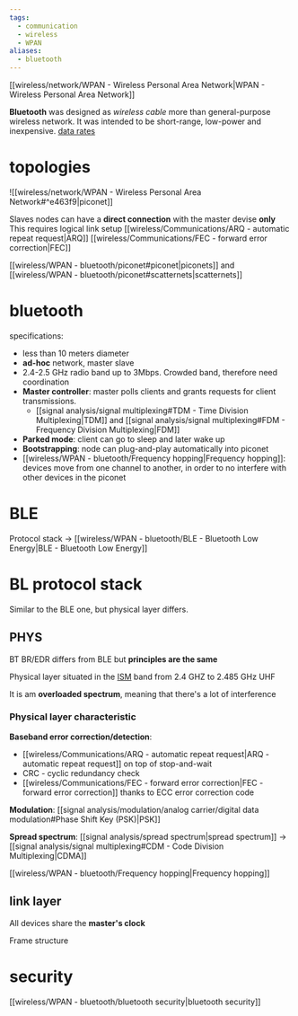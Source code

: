 ```yaml
---
tags:
  - communication
  - wireless
  - WPAN
aliases:
  - bluetooth
---
```

[[wireless/network/WPAN - Wireless Personal Area Network|WPAN - Wireless Personal Area Network]]

**Bluetooth** was designed as *wireless cable* more than general-purpose wireless network. It was intended to be short-range, low-power and inexpensive.
[data rates](https://content.cdntwrk.com/files/aHViPTg1NDMzJmNtZD1pdGVtZWRpdG9yaW1hZ2UmZmlsZW5hbWU9aXRlbWVkaXRvcmltYWdlXzYzMWU3ZWQ2ZTRkNjcuSlBHJnZlcnNpb249MDAwMCZzaWc9MzZjYzJmMzgwZTE5YjFhNmNlYWU5MzNiNDkzMTU3OTY%253D)


# topologies
![[wireless/network/WPAN - Wireless Personal Area Network#^e463f9|piconet]]

Slaves nodes can have a **direct connection** with the master devise **only**
This requires logical link setup [[wireless/Communications/ARQ - automatic repeat request|ARQ]] [[wireless/Communications/FEC - forward error correction|FEC]]

[[wireless/WPAN - bluetooth/piconet#piconet|piconets]] and [[wireless/WPAN - bluetooth/piconet#scatternets|scatternets]]

# bluetooth 
specifications:
- less than 10 meters diameter
- **ad-hoc** network, master slave
- 2.4-2.5 GHz radio band up to 3Mbps. Crowded band, therefore need coordination
- **Master controller**: master polls clients and grants requests for client transmissions.
	- [[signal analysis/signal multiplexing#TDM - Time Division Multiplexing|TDM]] and [[signal analysis/signal multiplexing#FDM - Frequency Division Multiplexing|FDM]]  
- **Parked mode**: client can go to sleep and later wake up
- **Bootstrapping**: node can plug-and-play automatically into piconet
- [[wireless/WPAN - bluetooth/Frequency hopping|Frequency hopping]]: devices move from one channel to another, in order to no interfere with other devices in the piconet



# BLE
Protocol stack -> [[wireless/WPAN - bluetooth/BLE - Bluetooth Low Energy|BLE - Bluetooth Low Energy]]



# BL protocol stack
Similar to the BLE one, but physical layer differs.

## PHYS
BT BR/EDR differs from BLE but **principles are the same**

Physical layer situated in the [ISM](https://en.wikipedia.org/wiki/ISM_radio_band) band from 2.4 GHZ to 2.485 GHz UHF

It is am **overloaded spectrum**, meaning that there's a lot of interference


### Physical layer characteristic

**Baseband error correction/detection**: 
- [[wireless/Communications/ARQ - automatic repeat request|ARQ - automatic repeat request]] on top of stop-and-wait
- CRC - cyclic redundancy check 
- [[wireless/Communications/FEC - forward error correction|FEC - forward error correction]] thanks to ECC error correction code

**Modulation**: [[signal analysis/modulation/analog carrier/digital data modulation#Phase Shift Key (PSK)|PSK]]

**Spread spectrum**: [[signal analysis/spread spectrum|spread spectrum]] -> [[signal analysis/signal multiplexing#CDM - Code Division Multiplexing|CDMA]]

[[wireless/WPAN - bluetooth/Frequency hopping|Frequency hopping]]


## link layer

All devices share the **master's clock**

Frame structure



# security

[[wireless/WPAN - bluetooth/bluetooth security|bluetooth security]]